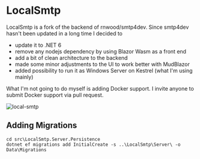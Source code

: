 # LocalSmtp

LocalSmtp is a fork of the backend of rnwood/smtp4dev. Since smtp4dev hasn't been updated in a long time I decided to 

* update it to .NET 6
* remove any nodejs dependency by using Blazor Wasm as a front end
* add a bit of clean architecture to the backend
* made some minor adjustments to the UI to work better with MudBlazor
* added possibility to run it as Windows Server on Kestrel (what I'm using mainly)

What I'm not going to do myself is adding Docker support. I invite anyone to submit Docker support via pull request.

![local-smtp](https://user-images.githubusercontent.com/26190934/168400943-f0308167-dbc7-4186-a177-29c18c3082c8.gif)

## Adding Migrations

```
cd src\LocalSmtp.Server.Persistence
dotnet ef migrations add InitialCreate -s ..\LocalSmtp\Server\ -o Data\Migrations
```
